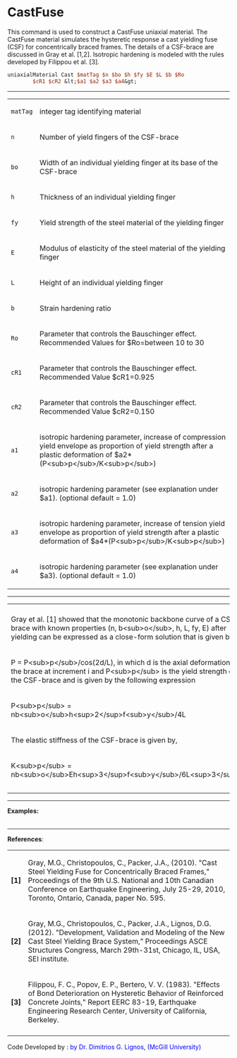  # CastFuse

<p>This command is used to construct a CastFuse uniaxial material. The
CastFuse material simulates the hysteretic response a cast yielding fuse
(CSF) for concentrically braced frames. The details of a CSF-brace are
discussed in Gray et al. [1,2]. Isotropic hardening is modeled with the
rules developed by Filippou et al. [3].</p>

```tcl
uniaxialMaterial Cast $matTag $n $bo $h $fy $E $L $b $Ro
        $cR1 $cR2 &lt;$a1 $a2 $a3 $a4&gt;
```
<hr />
<table>
<tbody>
<tr class="odd">
<td><code class="parameter-table-variable">matTag</code></td>
<td><p>integer tag identifying material</p></td>
</tr>
<tr class="even">
<td><code class="parameter-table-variable">n</code></td>
<td><p>Number of yield fingers of the CSF-brace</p></td>
</tr>
<tr class="odd">
<td><code class="parameter-table-variable">bo</code></td>
<td><p>Width of an individual yielding finger at its base of the
CSF-brace</p></td>
</tr>
<tr class="even">
<td><code class="parameter-table-variable">h</code></td>
<td><p>Thickness of an individual yielding finger</p></td>
</tr>
<tr class="odd">
<td><code class="parameter-table-variable">fy</code></td>
<td><p>Yield strength of the steel material of the yielding
finger</p></td>
</tr>
<tr class="even">
<td><code class="parameter-table-variable">E</code></td>
<td><p>Modulus of elasticity of the steel material of the yielding
finger</p></td>
</tr>
<tr class="odd">
<td><code class="parameter-table-variable">L</code></td>
<td><p>Height of an individual yielding finger</p></td>
</tr>
<tr class="even">
<td><code class="parameter-table-variable">b</code></td>
<td><p>Strain hardening ratio</p></td>
</tr>
<tr class="odd">
<td><code class="parameter-table-variable">Ro</code></td>
<td><p>Parameter that controls the Bauschinger effect. Recommended
Values for $Ro=between 10 to 30</p></td>
</tr>
<tr class="even">
<td><p><code class="parameter-table-variable">cR1</code></p></td>
<td><p>Parameter that controls the Bauschinger effect. Recommended Value
$cR1=0.925</p></td>
</tr>
<tr class="odd">
<td><p><code class="parameter-table-variable">cR2</code></p></td>
<td><p>Parameter that controls the Bauschinger effect. Recommended Value
$cR2=0.150</p></td>
</tr>
<tr class="even">
<td><p><code class="parameter-table-variable">a1</code></p></td>
<td><p>isotropic hardening parameter, increase of compression yield
envelope as proportion of yield strength after a plastic deformation of
$a2*(P&lt;sub&gt;p&lt;/sub&gt;/K&lt;sub&gt;p&lt;/sub&gt;)</p></td>
</tr>
<tr class="odd">
<td><p><code class="parameter-table-variable">a2</code></p></td>
<td><p>isotropic hardening parameter (see explanation under $a1).
(optional default = 1.0)</p></td>
</tr>
<tr class="even">
<td><p><code class="parameter-table-variable">a3</code></p></td>
<td><p>isotropic hardening parameter, increase of tension yield envelope
as proportion of yield strength after a plastic deformation of
$a4*(P&lt;sub&gt;p&lt;/sub&gt;/K&lt;sub&gt;p&lt;/sub&gt;)</p></td>
</tr>
<tr class="odd">
<td><p><code class="parameter-table-variable">a4</code></p></td>
<td><p>isotropic hardening parameter (see explanation under $a3).
(optional default = 1.0)</p></td>
</tr>
</tbody>
</table>
<hr />
<table>
<tbody>
<tr class="odd">
<td></td>
</tr>
<tr class="even">
<td><p>Gray et al. [1] showed that the monotonic backbone curve of a
CSF-brace with known properties (n, b&lt;sub&gt;o&lt;/sub&gt;, h, L, fy,
E) after yielding can be expressed as a close-form solution that is
given by,</p></td>
</tr>
<tr class="odd">
<td><p>P = P&lt;sub&gt;p&lt;/sub&gt;/cos(2d/L), in which d is the axial
deformation of the brace at increment i and P&lt;sub&gt;p&lt;/sub&gt; is
the yield strength of the CSF-brace and is given by the following
expression</p></td>
</tr>
<tr class="even">
<td><p>P&lt;sub&gt;p&lt;/sub&gt; =
nb&lt;sub&gt;o&lt;/sub&gt;h&lt;sup&gt;2&lt;/sup&gt;f&lt;sub&gt;y&lt;/sub&gt;/4L</p></td>
</tr>
<tr class="odd">
<td><p>The elastic stiffness of the CSF-brace is given by,</p></td>
</tr>
<tr class="even">
<td><p>K&lt;sub&gt;p&lt;/sub&gt; =
nb&lt;sub&gt;o&lt;/sub&gt;Eh&lt;sup&gt;3&lt;/sup&gt;f&lt;sub&gt;y&lt;/sub&gt;/6L&lt;sup&gt;3&lt;/sup&gt;</p></td>
</tr>
<tr class="odd">
<td></td>
</tr>
<tr class="even">
<td></td>
</tr>
</tbody>
</table>
<hr />
<p><strong>Examples:</strong></p>
<table>
<tbody>
<tr class="odd">
</tr>
<tr class="even">
</tr>
<tr class="odd">
</tr>
<tr class="even">
</tr>
<tr class="odd">
</tr>
<tr class="even">
</tr>
<tr class="odd">
</tr>
<tr class="even">
</tr>
<tr class="odd">
</tr>
<tr class="even">
</tr>
<tr class="odd">
</tr>
<tr class="even">
</tr>
<tr class="odd">
</tr>
</tbody>
</table>
<hr />
<p><strong>References</strong>:</p>
<table>
<tbody>
<tr class="odd">
<td><p><strong>[1]</strong></p></td>
<td><p>Gray, M.G., Christopoulos, C., Packer, J.A., (2010). "Cast Steel
Yielding Fuse for Concentrically Braced Frames," Proceedings of the 9th
U.S. National and 10th Canadian Conference on Earthquake Engineering,
July 25-29, 2010, Toronto, Ontario, Canada, paper No. 595.</p></td>
</tr>
<tr class="even">
<td><p><strong>[2]</strong></p></td>
<td><p>Gray, M.G., Christopoulos, C., Packer, J.A., Lignos, D.G. (2012).
"Development, Validation and Modeling of the New Cast Steel Yielding
Brace System,” Proceedings ASCE Structures Congress, March 29th-31st,
Chicago, IL, USA, SEI institute.</p></td>
</tr>
<tr class="odd">
<td><p><strong>[3]</strong></p></td>
<td><p>Filippou, F. C., Popov, E. P., Bertero, V. V. (1983). "Effects of
Bond Deterioration on Hysteretic Behavior of Reinforced Concrete
Joints," Report EERC 83-19, Earthquake Engineering Research Center,
University of California, Berkeley.</p></td>
</tr>
<tr class="even">
<td></td>
<td></td>
</tr>
</tbody>
</table>
<p>Code Developed by : <span style="color:blue"> by Dr. Dimitrios
G. Lignos, (McGill University) </span></p>
